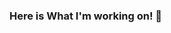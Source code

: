 ### Here is What I'm working on! 👋

<!--
**deeplove1999/deeplove1999** is a ✨ _special_ ✨ repository because its `README.md` (this file) appears on your GitHub profile.

Here are some ideas to get you started:

- 🔭 I’m currently working on docker application
- 🌱 I’m currently learning docker and kubernetes
- 💬 Ask me about software development, machine-learning, blockchain
- 📫 How to reach me: 08lovedeep@gmail.com
-->
